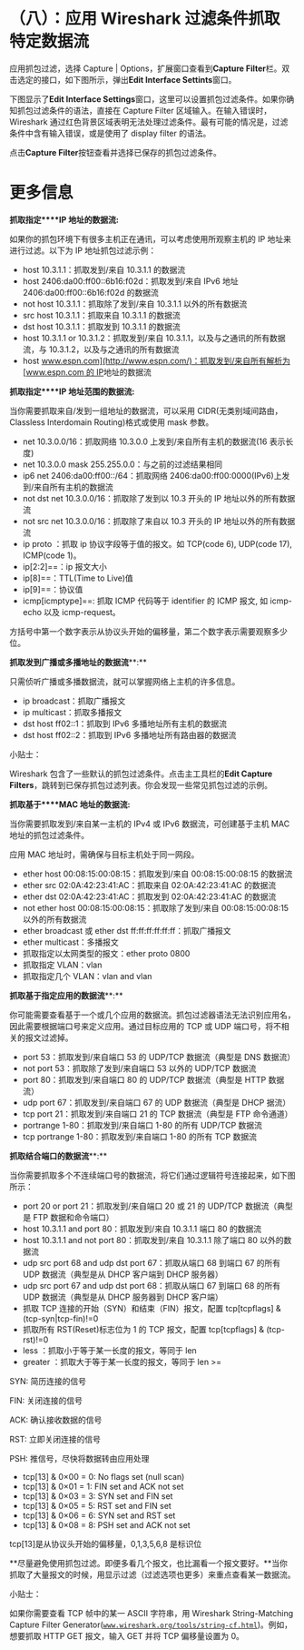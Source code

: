 # （八）：应用 Wireshark 过滤条件抓取特定数据流

应用抓包过滤，选择 Capture | Options，扩展窗口查看到**Capture Filter**栏。双击选定的接口，如下图所示，弹出**Edit Interface Settints**窗口。

下图显示了**Edit Interface Settings**窗口，这里可以设置抓包过滤条件。如果你确知抓包过滤条件的语法，直接在 Capture Filter 区域输入。在输入错误时，Wireshark 通过红色背景区域表明无法处理过滤条件。最有可能的情况是，过滤条件中含有输入错误，或是使用了 display filter 的语法。

点击**Capture Filter**按钮查看并选择已保存的抓包过滤条件。

# 更多信息

**抓取指定****IP 地址的数据流:**

如果你的抓包环境下有很多主机正在通讯，可以考虑使用所观察主机的 IP 地址来进行过滤。以下为 IP 地址抓包过滤示例：

*   host 10.3.1.1：抓取发到/来自 10.3.1.1 的数据流
*   host 2406:da00:ff00::6b16:f02d：抓取发到/来自 IPv6 地址 2406:da00:ff00::6b16:f02d 的数据流
*   not host 10.3.1.1：抓取除了发到/来自 10.3.1.1 以外的所有数据流
*   src host 10.3.1.1：抓取来自 10.3.1.1 的数据流
*   dst host 10.3.1.1：抓取发到 10.3.1.1 的数据流
*   host 10.3.1.1 or 10.3.1.2：抓取发到/来自 10.3.1.1，以及与之通讯的所有数据流，与 10.3.1.2，以及与之通讯的所有数据流
*   host [www.espn.com](http://www.espn.com/)：抓取发到/来自所有解析为[www.espn.com 的 IP](http://www.espn.xn--comip-k81m/)地址的数据流

**抓取指定****IP 地址范围的数据流:**

当你需要抓取来自/发到一组地址的数据流，可以采用 CIDR(无类别域间路由，Classless Interdomain Routing)格式或使用 mask 参数。

*   net 10.3.0.0/16：抓取网络 10.3.0.0 上发到/来自所有主机的数据流(16 表示长度)
*   net 10.3.0.0 mask 255.255.0.0：与之前的过滤结果相同
*   ip6 net 2406:da00:ff00::/64：抓取网络 2406:da00:ff00:0000(IPv6)上发到/来自所有主机的数据流
*   not dst net 10.3.0.0/16：抓取除了发到以 10.3 开头的 IP 地址以外的所有数据流
*   not src net 10.3.0.0/16：抓取除了来自以 10.3 开头的 IP 地址以外的所有数据流
*   ip proto ：抓取 ip 协议字段等于值的报文。如 TCP(code 6), UDP(code 17), ICMP(code 1)。
*   ip[2:2]==：ip 报文大小
*   ip[8]==：TTL(Time to Live)值
*   ip[9]==：协议值
*   icmp[icmptype]==: 抓取 ICMP 代码等于 identifier 的 ICMP 报文, 如 icmp-echo 以及 icmp-request。

方括号中第一个数字表示从协议头开始的偏移量，第二个数字表示需要观察多少位。

**抓取发到广播或多播地址的数据流****:**

只需侦听广播或多播数据流，就可以掌握网络上主机的许多信息。

*   ip broadcast：抓取广播报文
*   ip multicast：抓取多播报文
*   dst host ff02::1：抓取到 IPv6 多播地址所有主机的数据流
*   dst host ff02::2：抓取到 IPv6 多播地址所有路由器的数据流

小贴士：

Wireshark 包含了一些默认的抓包过滤条件。点击主工具栏的**Edit Capture Filters**，跳转到已保存抓包过滤列表。你会发现一些常见抓包过滤的示例。

**抓取基于****MAC 地址的数据流:**

当你需要抓取发到/来自某一主机的 IPv4 或 IPv6 数据流，可创建基于主机 MAC 地址的抓包过滤条件。

应用 MAC 地址时，需确保与目标主机处于同一网段。

*   ether host 00:08:15:00:08:15：抓取发到/来自 00:08:15:00:08:15 的数据流
*   ether src 02:0A:42:23:41:AC：抓取来自 02:0A:42:23:41:AC 的数据流
*   ether dst 02:0A:42:23:41:AC：抓取发到 02:0A:42:23:41:AC 的数据流
*   not ether host 00:08:15:00:08:15：抓取除了发到/来自 00:08:15:00:08:15 以外的所有数据流
*   ether broadcast 或 ether dst ff:ff:ff:ff:ff:ff：抓取广播报文
*   ether multicast：多播报文
*   抓取指定以太网类型的报文：ether proto 0800
*   抓取指定 VLAN：vlan
*   抓取指定几个 VLAN：vlan and vlan

**抓取基于指定应用的数据流****:**

你可能需要查看基于一个或几个应用的数据流。抓包过滤器语法无法识别应用名，因此需要根据端口号来定义应用。通过目标应用的 TCP 或 UDP 端口号，将不相关的报文过滤掉。

*   port 53：抓取发到/来自端口 53 的 UDP/TCP 数据流（典型是 DNS 数据流）
*   not port 53：抓取除了发到/来自端口 53 以外的 UDP/TCP 数据流
*   port 80：抓取发到/来自端口 80 的 UDP/TCP 数据流（典型是 HTTP 数据流）
*   udp port 67：抓取发到/来自端口 67 的 UDP 数据流（典型是 DHCP 据流）
*   tcp port 21：抓取发到/来自端口 21 的 TCP 数据流（典型是 FTP 命令通道）
*   portrange 1-80：抓取发到/来自端口 1-80 的所有 UDP/TCP 数据流
*   tcp portrange 1-80：抓取发到/来自端口 1-80 的所有 TCP 数据流

**抓取结合端口的数据流****:**

当你需要抓取多个不连续端口号的数据流，将它们通过逻辑符号连接起来，如下图所示：

*   port 20 or port 21：抓取发到/来自端口 20 或 21 的 UDP/TCP 数据流（典型是 FTP 数据和命令端口）
*   host 10.3.1.1 and port 80：抓取发到/来自 10.3.1.1 端口 80 的数据流
*   host 10.3.1.1 and not port 80：抓取发到/来自 10.3.1.1 除了端口 80 以外的数据流
*   udp src port 68 and udp dst port 67：抓取从端口 68 到端口 67 的所有 UDP 数据流（典型是从 DHCP 客户端到 DHCP 服务器）
*   udp src port 67 and udp dst port 68：抓取从端口 67 到端口 68 的所有 UDP 数据流（典型是从 DHCP 服务器到 DHCP 客户端）
*   抓取 TCP 连接的开始（SYN）和结束（FIN）报文，配置 tcp[tcpflags] & (tcp-syn|tcp-fin)!=0
*   抓取所有 RST(Reset)标志位为 1 的 TCP 报文，配置 tcp[tcpflags] & (tcp-rst)!=0
*   less ：抓取小于等于某一长度的报文，等同于 len
*   greater ：抓取大于等于某一长度的报文，等同于 len >=

SYN: 简历连接的信号

FIN: 关闭连接的信号

ACK: 确认接收数据的信号

RST: 立即关闭连接的信号

PSH: 推信号，尽快将数据转由应用处理

*   tcp[13] & 0×00 = 0: No flags set (null scan)
*   tcp[13] & 0×01 = 1: FIN set and ACK not set
*   tcp[13] & 0×03 = 3: SYN set and FIN set
*   tcp[13] & 0×05 = 5: RST set and FIN set
*   tcp[13] & 0×06 = 6: SYN set and RST set
*   tcp[13] & 0×08 = 8: PSH set and ACK not set

tcp[13]是从协议头开始的偏移量，0,1,3,5,6,8 是标识位

**尽量避免使用抓包过滤。即便多看几个报文，也比漏看一个报文要好。**当你抓取了大量报文的时候，用显示过滤（过滤选项也更多）来重点查看某一数据流。

小贴士：

如果你需要查看 TCP 帧中的某一 ASCII 字符串，用 Wireshark String-Matching Capture Filter Generator([`www.wireshark.org/tools/string-cf.html`](http://www.wireshark.org/tools/string-cf.html))。例如，想要抓取 HTTP GET 报文，输入 GET 并将 TCP 偏移量设置为 0。